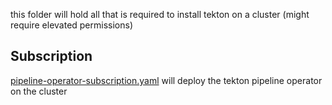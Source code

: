 this folder will hold all that is required to install tekton on a cluster (might require elevated permissions)

## Subscription
[pipeline-operator-subscription.yaml](./pipeline-operator-subscription.yaml) will deploy the tekton pipeline operator on the cluster
